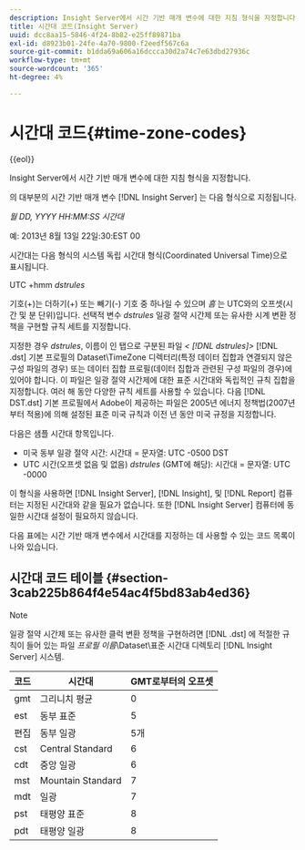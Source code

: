 ```yaml
---
description: Insight Server에서 시간 기반 매개 변수에 대한 지침 형식을 지정합니다.
title: 시간대 코드(Insight Server)
uuid: dcc8aa15-5846-4f24-8b82-e25ff89871ba
exl-id: d8923b01-24fe-4a70-9800-f2eedf567c6a
source-git-commit: b1dda69a606a16dccca30d2a74c7e63dbd27936c
workflow-type: tm+mt
source-wordcount: '365'
ht-degree: 4%

---
```


# 시간대 코드{#time-zone-codes}

{{eol}}

Insight Server에서 시간 기반 매개 변수에 대한 지침 형식을 지정합니다.

의 대부분의 시간 기반 매개 변수 [!DNL Insight Server] 는 다음 형식으로 지정됩니다.

*월 DD, YYYY HH:MM:SS 시간대*

예: 2013년 8월 13일 22일:30:EST 00

시간대는 다음 형식의 시스템 독립 시간대 형식(Coordinated Universal Time)으로 표시됩니다.

UTC +hmm *dstrules*

기호(+)는 더하기(+) 또는 빼기(-) 기호 중 하나일 수 있으며 *흠* 는 UTC와의 오프셋(시간 및 분 단위)입니다. 선택적 변수 *dstrules* 일광 절약 시간제 또는 유사한 시계 변환 정책을 구현할 규칙 세트를 지정합니다.

지정한 경우 *dstrules*, 이름이 인 탭으로 구분된 파일 *&lt; [!DNL dstrules]>* [!DNL .dst] 기본 프로필의 Dataset\TimeZone 디렉터리(특정 데이터 집합과 연결되지 않은 구성 파일의 경우) 또는 데이터 집합 프로필(데이터 집합과 관련된 구성 파일의 경우)에 있어야 합니다. 이 파일은 일광 절약 시간제에 대한 표준 시간대와 독립적인 규칙 집합을 지정합니다. 여러 해 동안 다양한 규칙 세트를 사용할 수 있습니다. 다음 [!DNL DST.dst] 기본 프로필에서 Adobe이 제공하는 파일은 2005년 에너지 정책법(2007년부터 적용)에 의해 설정된 표준 미국 규칙과 이전 년 동안 미국 규정을 지정합니다.

다음은 샘플 시간대 항목입니다.

* 미국 동부 일광 절약 시간: 시간대 = 문자열: UTC -0500 DST
* UTC 시간(오프셋 없음 및 없음) *dstrules* (GMT에 해당): 시간대 = 문자열: UTC -0000

이 형식을 사용하면 [!DNL Insight Server], [!DNL Insight], 및 [!DNL Report] 컴퓨터는 지정된 시간대와 같을 필요가 없습니다. 또한 [!DNL Insight Server] 컴퓨터에 동일한 시간대 설정이 필요하지 않습니다.

다음 표에는 시간 기반 매개 변수에서 시간대를 지정하는 데 사용할 수 있는 코드 목록이 나와 있습니다.

## 시간대 코드 테이블 {#section-3cab225b864f4e54ac4f5bd83ab4ed36}

>[!NOTE]
>
>일광 절약 시간제 또는 유사한 클럭 변환 정책을 구현하려면 [!DNL .dst] 에 적절한 규칙이 들어 있는 파일 *프로필 이름*\Dataset\표준 시간대 디렉토리 [!DNL Insight Server] 시스템.

| 코드 | 시간대 | GMT로부터의 오프셋 |
|---|---|---|
| gmt | 그리니치 평균 | 0 |
| est | 동부 표준 | 5 |
| 편집 | 동부 일광 | 5개 |
| cst | Central Standard | 6 |
| cdt | 중앙 일광 | 6 |
| mst | Mountain Standard | 7 |
| mdt | 일광 | 7 |
| pst | 태평양 표준 | 8 |
| pdt | 태평양 일광 | 8 |
